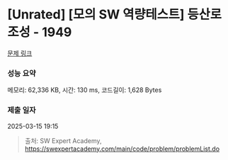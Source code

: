 # [Unrated] [모의 SW 역량테스트] 등산로 조성 - 1949 

[문제 링크](https://swexpertacademy.com/main/code/problem/problemDetail.do?contestProbId=AV5PoOKKAPIDFAUq) 

### 성능 요약

메모리: 62,336 KB, 시간: 130 ms, 코드길이: 1,628 Bytes

### 제출 일자

2025-03-15 19:15



> 출처: SW Expert Academy, https://swexpertacademy.com/main/code/problem/problemList.do